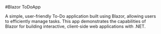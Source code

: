 #Blazor ToDoApp

A simple, user-friendly To-Do application built using Blazor, allowing users to efficiently manage tasks. This app demonstrates the capabilities of Blazor for building interactive, client-side web applications with .NET.
